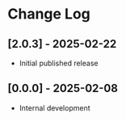 # Change Log

## [2.0.3] - 2025-02-22
- Initial published release

## [0.0.0] - 2025-02-08
- Internal development
